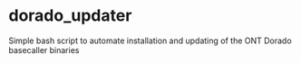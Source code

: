 # dorado_updater
Simple bash script to automate installation and updating of the ONT Dorado basecaller binaries
